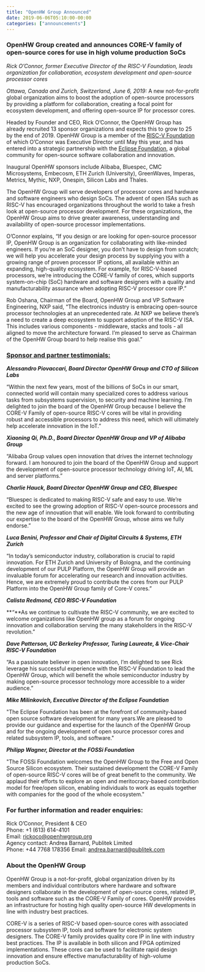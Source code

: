 ```yaml
---
title: "OpenHW Group Announced"
date: 2019-06-06T05:10:00-00:00
categories: ["announcements"]
---
```


### OpenHW Group created and announces CORE-V family of open-source cores for use in high volume production SoCs

_Rick O’Connor, former Executive Director of the RISC-V Foundation, leads organization for collaboration, ecosystem development and open-source processor cores_

_Ottawa, Canada and Zurich, Switzerland, June 6, 2019:_ A new not-for-profit global organization aims to boost the adoption of open-source processors by providing a platform for collaboration, creating a focal point for ecosystem development, and offering open-source IP for processor cores.

Headed by Founder and CEO, Rick O’Connor, the OpenHW Group has already recruited 13 sponsor organizations and expects this to grow to 25 by the end of 2019. OpenHW Group is a member of the [RISC-V Foundation](https://riscv.org/) of which O’Connor was Executive Director until May this year, and has entered into a strategic partnership with the [Eclipse Foundation](https://www.eclipse.org/org/), a global community for open-source software collaboration and innovation.

Inaugural OpenHW sponsors include Alibaba, Bluespec, CMC Microsystems, Embecosm, ETH Zurich (University), GreenWaves, Imperas, Metrics, Mythic, NXP, Onespin, Silicon Labs and Thales. 

The OpenHW Group will serve developers of processor cores and hardware and software engineers who design SoCs. The advent of open ISAs such as RISC-V has encouraged organizations throughout the world to take a fresh look at open-source processor development. For these organizations, the OpenHW Group aims to drive greater awareness, understanding and availability of open-source processor implementations. 

O’Connor explains, “If you design or are looking for open-source processor IP, OpenHW Group is an organization for collaborating with like-minded engineers. If you’re an SoC designer, you don’t have to design from scratch; we will help you accelerate your design process by supplying you with a growing range of proven processor IP options, all available within an expanding, high-quality ecosystem. For example, for RISC-V-based processors, we’re introducing the CORE-V family of cores, which supports system-on-chip (SoC) hardware and software designers with a quality and manufacturability assurance when adopting RISC-V processor core IP.”     

Rob Oshana, Chairman of the Board, OpenHW Group and VP Software Engineering, NXP said, “The electronics industry is embracing open-source processor technologies at an unprecedented rate. At NXP we believe there’s a need to create a deep ecosystem to support adoption of the RISC-V ISA. This includes various components - middleware, stacks and tools - all aligned to move the architecture forward. I’m pleased to serve as Chairman of the OpenHW Group board to help realise this goal.”

### [Sponsor and partner testimonials:](https://www.openhwgroup.org/#testimonials)

**_Alessandro Piovaccari, Board Director OpenHW Group and CTO of Silicon Labs_**

“Within the next few years, most of the billions of SoCs in our smart, connected world will contain many specialized cores to address various tasks from subsystems supervision, to security and machine learning. I’m delighted to join the board of the OpenHW Group because I believe the CORE-V Family of open-source RISC-V cores will be vital in providing robust and accessible processors to address this need, which will ultimately help accelerate innovation in the IoT.”

**_Xiaoning Qi, Ph.D., Board Director OpenHW Group and VP of Alibaba Group_**

“Alibaba Group values open innovation that drives the internet technology forward. I am honoured to join the board of the OpenHW Group and support the development of open-source processor technology driving IoT, AI, ML and server platforms.”

**_Charlie Hauck, Board Director OpenHW Group and CEO, Bluespec_**

“Bluespec is dedicated to making RISC-V safe and easy to use. We’re excited to see the growing adoption of RISC-V open-source processors and the new age of innovation that will enable. We look forward to contributing our expertise to the board of the OpenHW Group, whose aims we fully endorse.” 

**_Luca Benini, Professor and Chair of Digital Circuits & Systems, ETH Zurich_** 

“In today’s semiconductor industry, collaboration is crucial to rapid innovation. For ETH Zurich and University of Bologna, and the continuing development of our PULP Platform, the OpenHW Group will provide an invaluable forum for accelerating our research and innovation activities.  Hence, we are extremely proud to contribute the cores from our PULP Platform into the OpenHW Group family of Core-V cores.”

**_Calista Redmond, CEO RISC-V Foundation_** 

**_“_**As we continue to cultivate the RISC-V community, we are excited to welcome organizations like OpenHW group as a forum for ongoing innovation and collaboration serving the many stakeholders in the RISC-V revolution.”

**_Dave Patterson, UC Berkeley Professor, Turing Laureate, & Vice-Chair RISC-V Foundation_**

“As a passionate believer in open innovation, I’m delighted to see Rick leverage his successful experience with the RISC-V Foundation to lead the OpenHW Group, which will benefit the whole semiconductor industry by making open-source processor technology more accessible to a wider audience.”

**_Mike Milinkovich, Executive Director of the Eclipse Foundation_**

"The Eclipse Foundation has been at the forefront of community-based open source software development for many years.We are pleased to provide our guidance and expertise for the launch of the OpenHW Group and for the ongoing development of open source processor cores and related subsystem IP, tools, and software."

**_Philipp Wagner, Director at the FOSSi Foundation_**

"The FOSSi Foundation welcomes the OpenHW Group to the Free and Open Source Silicon ecosystem. Their sustained development the CORE-V Family of open-source RISC-V cores will be of great benefit to the community. We applaud their efforts to explore an open and meritocracy-based contribution model for free/open silicon, enabling individuals to work as equals together with companies for the good of the whole ecosystem."

### For further information and reader enquiries:

Rick O’Connor, President & CEO  
Phone: +1 (613) 614-4101  
Email: rickoco@openhwgroup.org  
Agency contact: Andrea Barnard, Publitek Limited  
Phone: +44 7768 178356 Email: andrea.barnard@publitek.com

### About the OpenHW Group

OpenHW Group is a not-for-profit, global organization driven by its members and individual contributors where hardware and software designers collaborate in the development of open-source cores, related IP, tools and software such as the CORE-V Family of cores. OpenHW provides an infrastructure for hosting high quality open-source HW developments in line with industry best practices. 

CORE-V is a series of RISC-V based open-source cores with associated processor subsystem IP, tools and software for electronic system designers. The CORE-V family provides quality core IP in line with industry best practices. The IP is available in both silicon and FPGA optimized implementations. These cores can be used to facilitate rapid design innovation and ensure effective manufacturability of high-volume production SoCs.

